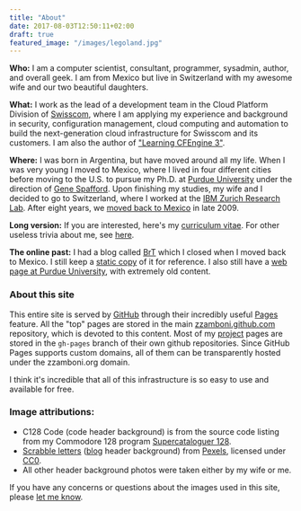 ```yaml
---
title: "About"
date: 2017-08-03T12:50:11+02:00
draft: true
featured_image: "/images/legoland.jpg"
---
```


**Who:** I am a computer scientist, consultant, programmer, sysadmin,
author, and overall geek. I am from Mexico but live in Switzerland
with my awesome wife and our two beautiful daughters.

**What:** I work as the lead of a development team in the Cloud
Platform Division of [Swisscom](http://swisscom.com/), where I am
applying my experience and background in security, configuration
management, cloud computing and automation to build the
next-generation cloud infrastructure for Swisscom and its customers.
I am also the author of ["Learning CFEngine 3"](http://cf-learn.info).

**Where:** I was born in Argentina, but have moved around all my life.
When I was very young I moved to Mexico, where I lived in four different
cities before moving to the U.S. to pursue my Ph.D. at [Purdue
University](http://www.cerias.purdue.edu/) under the direction of [Gene
Spafford](http://spaf.cerias.purdue.edu/). Upon finishing my studies, my
wife and I decided to go to Switzerland, where I worked at the [IBM
Zurich Research Lab](http://www.zurich.ibm.com/). After eight years, we
[moved back to Mexico](/brt/2009/09/08/going-home/index.html) in late
2009.

**Long version:** If you are interested, here's my [curriculum
vitae](/vita.html). For other useless trivia about me, see
[here](http://www.zzamboni.org/brt/2007/03/07/blog-tagged/index.html).

**The online past:** I had a blog called [BrT](/brt/index.html) which I
closed when I moved back to Mexico. I still keep a [static
copy](/brt/index.html) of it for reference. I also still have a [web
page at Purdue University](http://homes.cerias.purdue.edu/~zamboni/),
with extremely old content.

### About this site

This entire site is served by [GitHub](http://github.com/) through their
incredibly useful [Pages](http://pages.github.com/) feature. All the
"top" pages are stored in the main
[zzamboni.github.com](https://github.com/zzamboni/zzamboni.github.com)
repository, which is devoted to this content. Most of my
[project](/code) pages are stored in the
`gh-pages` branch of their own github repositories. Since GitHub Pages
supports custom domains, all of them can be transparently hosted under
the zzamboni.org domain.

I think it's incredible that all of this infrastructure is so easy to
use and available for free.

### Image attributions:

- C128 Code (code header background) is from the source code listing
  from my Commodore 128 program [Supercataloguer
  128](http://zzamboni.org/brt/2008/01/24/supercataloger-128).
- [Scrabble letters](https://www.pexels.com/photo/alphabet-board-game-bundle-close-up-278888/)
  ([blog](../blog) header background) from
  [Pexels](https://www.pexels.com/), licensed under
  [CC0](https://www.pexels.com/photo-license/).
- All other header background photos were taken either by my wife or
  me.

If you have any concerns or questions about the images used in this
site, please [let me know](../contact).
